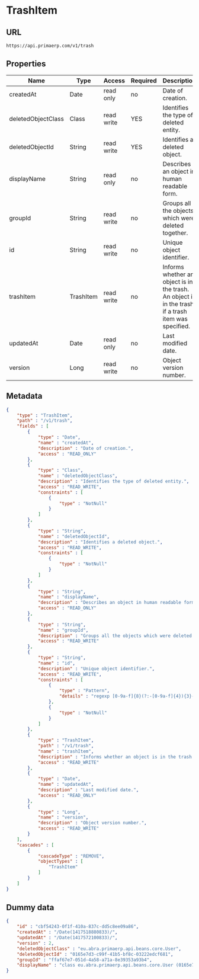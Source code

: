TrashItem
==

## URL

	https://api.primaerp.com/v1/trash

## Properties

| Name               | Type      | Access     | Required                                                               | Description                                                                                         |
|--------------------|-----------|------------|------------------------------------------------------------------------|-----------------------------------------------------------------------------------------------------|
| createdAt          | Date      | read only  | no                                                                     | Date of creation.                                                                                   |
| deletedObjectClass | Class     | read write | YES                                                                    | Identifies the type of deleted entity.                                                              |
| deletedObjectId    | String    | read write | YES                                                                    | Identifies a deleted object.                                                                        |
| displayName        | String    | read only  | no                                                                     | Describes an object in human readable form.                                                         |
| groupId            | String    | read write | no                                                                     | Groups all the objects which were deleted together.                                                 |
| id                 | String    | read write | no                                                                     | Unique object identifier.                                                                           |
| trashItem          | TrashItem | read write | no                                                                     | Informs whether an object is in the trash. An object is in the trash if a trash item was specified. |
| updatedAt          | Date      | read only  | no                                                                     | Last modified date.                                                                                 |
| version            | Long      | read write | no                                                                     | Object version number.                                                                              |

## Metadata

```JSON
{
	"type" : "TrashItem",
	"path" : "/v1/trash",
	"fields" : [
		{
			"type" : "Date",
			"name" : "createdAt",
			"description" : "Date of creation.",
			"access" : "READ_ONLY"
		},
		{
			"type" : "Class",
			"name" : "deletedObjectClass",
			"description" : "Identifies the type of deleted entity.",
			"access" : "READ_WRITE",
			"constraints" : [
				{
					"type" : "NotNull"
				}
			]
		},
		{
			"type" : "String",
			"name" : "deletedObjectId",
			"description" : "Identifies a deleted object.",
			"access" : "READ_WRITE",
			"constraints" : [
				{
					"type" : "NotNull"
				}
			]
		},
		{
			"type" : "String",
			"name" : "displayName",
			"description" : "Describes an object in human readable form.",
			"access" : "READ_ONLY"
		},
		{
			"type" : "String",
			"name" : "groupId",
			"description" : "Groups all the objects which were deleted together.",
			"access" : "READ_WRITE"
		},
		{
			"type" : "String",
			"name" : "id",
			"description" : "Unique object identifier.",
			"access" : "READ_WRITE",
			"constraints" : [
				{
					"type" : "Pattern",
					"details" : "regexp [0-9a-f]{8}(?:-[0-9a-f]{4}){3}-[0-9a-f]{12}"
				},
				{
					"type" : "NotNull"
				}
			]
		},
		{
			"type" : "TrashItem",
			"path" : "/v1/trash",
			"name" : "trashItem",
			"description" : "Informs whether an object is in the trash. An object is in the trash if a trash item was specified.",
			"access" : "READ_WRITE"
		},
		{
			"type" : "Date",
			"name" : "updatedAt",
			"description" : "Last modified date.",
			"access" : "READ_ONLY"
		},
		{
			"type" : "Long",
			"name" : "version",
			"description" : "Object version number.",
			"access" : "READ_WRITE"
		}
	],
	"cascades" : [
		{
			"cascadeType" : "REMOVE",
			"objectTypes" : [
				"TrashItem"
			]
		}
	]
}
```

## Dummy data

```JSON
{
	"id" : "cbf54243-0f1f-410a-837c-dd5c8ee09a86",
	"createdAt" : "/Date(1417518880833)/",
	"updatedAt" : "/Date(1417572100833)/",
	"version" : 2,
	"deletedObjectClass" : "eu.abra.primaerp.api.beans.core.User",
	"deletedObjectId" : "0165e7d3-c99f-41b5-bf8c-03222edcf681",
	"groupId" : "ffaf67e7-051d-4a58-a71a-8e39353a93b4",
	"displayName" : "class eu.abra.primaerp.api.beans.core.User (0165e7d3-c99f-41b5-bf8c-03222edcf681)"
}
```
